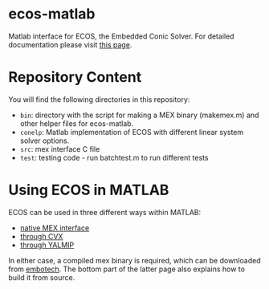 ecos-matlab
===========

Matlab interface for ECOS, the Embedded Conic Solver. For detailed documentation please visit [this page](https://www.embotech.com/ECOS).

Repository Content
====

You will find the following directories in this repository:

* `bin`: directory with the script for making a MEX binary (makemex.m) and other helper files for ecos-matlab.
* `conelp`: Matlab implementation of ECOS with different linear system solver options.
* `src`: mex interface C file
* `test`: testing code - run batchtest.m to run different tests

Using ECOS in MATLAB
====

ECOS can be used in three different ways within MATLAB:

* [native MEX interface](https://www.embotech.com/ECOS/Matlab-Interface/Matlab-Native)
* [through CVX](https://www.embotech.com/ECOS/Matlab-Interface/CVX)
* [through YALMIP](https://www.embotech.com/ECOS/Matlab-Interface/Yalmip)

In either case, a compiled mex binary is required, which can be downloaded from [embotech](https://embotech.com/ECOS/Download). The bottom part of the latter page also explains how to build it from source.
